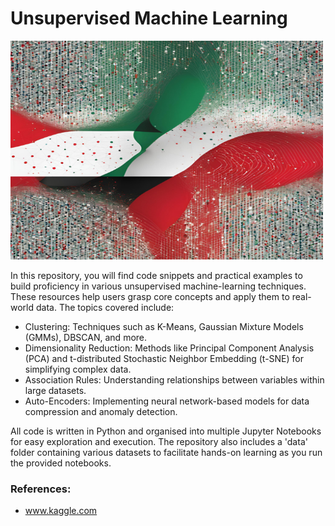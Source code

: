 # Unsupervised Machine Learning

<img src=/images/cover.png width=500, height="350">

In this repository, you will find code snippets and practical examples to build proficiency in various unsupervised machine-learning techniques. These resources help users grasp core concepts and apply them to real-world data. The topics covered include:

- Clustering: Techniques such as K-Means, Gaussian Mixture Models (GMMs), DBSCAN, and more.
- Dimensionality Reduction: Methods like Principal Component Analysis (PCA) and t-distributed Stochastic Neighbor Embedding (t-SNE) for simplifying complex data.
- Association Rules: Understanding relationships between variables within large datasets.
- Auto-Encoders: Implementing neural network-based models for data compression and anomaly detection.

All code is written in Python and organised into multiple Jupyter Notebooks for easy exploration and execution. The repository also includes a 'data' folder containing various datasets to facilitate hands-on learning as you run the provided notebooks.

### References:

- www.kaggle.com
